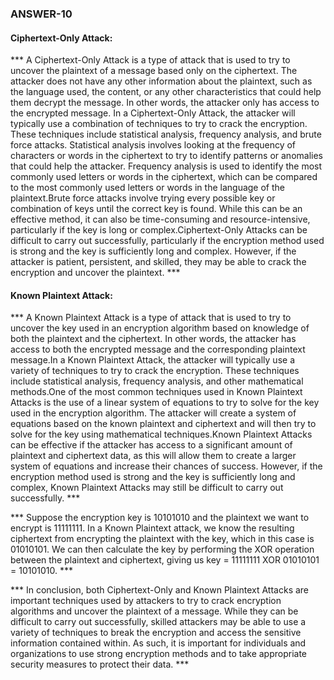 

### ANSWER-10 

#### Ciphertext-Only Attack:

*** A Ciphertext-Only Attack is a type of attack that is used to try to uncover the plaintext of a message based only on the ciphertext. The attacker does not have any other information about the plaintext, such as the language used, the content, or any other characteristics that could help them decrypt the message. In other words, the attacker only has access to the encrypted message. In a Ciphertext-Only Attack, the attacker will typically use a combination of techniques to try to crack the encryption. These techniques include statistical analysis, frequency analysis, and brute force attacks. Statistical analysis involves looking at the frequency of characters or words in the ciphertext to try to identify patterns or anomalies that could help the attacker. Frequency analysis is used to identify the most commonly used letters or words in the ciphertext, which can be compared to the most commonly used letters or words in the language of the plaintext.Brute force attacks involve trying every possible key or combination of keys until the correct key is found. While this can be an effective method, it can also be time-consuming and resource-intensive, particularly if the key is long or complex.Ciphertext-Only Attacks can be difficult to carry out successfully, particularly if the encryption method used is strong and the key is sufficiently long and complex. However, if the attacker is patient, persistent, and skilled, they may be able to crack the encryption and uncover the plaintext. ***

#### Known Plaintext Attack:

*** A Known Plaintext Attack is a type of attack that is used to try to uncover the key used in an encryption algorithm based on knowledge of both the plaintext and the ciphertext. In other words, the attacker has access to both the encrypted message and the corresponding plaintext message.In a Known Plaintext Attack, the attacker will typically use a variety of techniques to try to crack the encryption. These techniques include statistical analysis, frequency analysis, and other mathematical methods.One of the most common techniques used in Known Plaintext Attacks is the use of a linear system of equations to try to solve for the key used in the encryption algorithm. The attacker will create a system of equations based on the known plaintext and ciphertext and will then try to solve for the key using mathematical techniques.Known Plaintext Attacks can be effective if the attacker has access to a significant amount of plaintext and ciphertext data, as this will allow them to create a larger system of equations and increase their chances of success. However, if the encryption method used is strong and the key is sufficiently long and complex, Known Plaintext Attacks may still be difficult to carry out successfully. *** 

*** Suppose the encryption key is 10101010 and the plaintext we want to encrypt is 11111111. In a Known Plaintext attack, we know the resulting ciphertext from encrypting the plaintext with the key, which in this case is 01010101. We can then calculate the key by performing the XOR operation between the plaintext and ciphertext, giving us key = 11111111 XOR 01010101 = 10101010. ***

*** In conclusion, both Ciphertext-Only and Known Plaintext Attacks are important techniques used by attackers to try to crack encryption algorithms and uncover the plaintext of a message. While they can be difficult to carry out successfully, skilled attackers may be able to use a variety of techniques to break the encryption and access the sensitive information contained within. As such, it is important for individuals and organizations to use strong encryption methods and to take appropriate security measures to protect their data. ***





